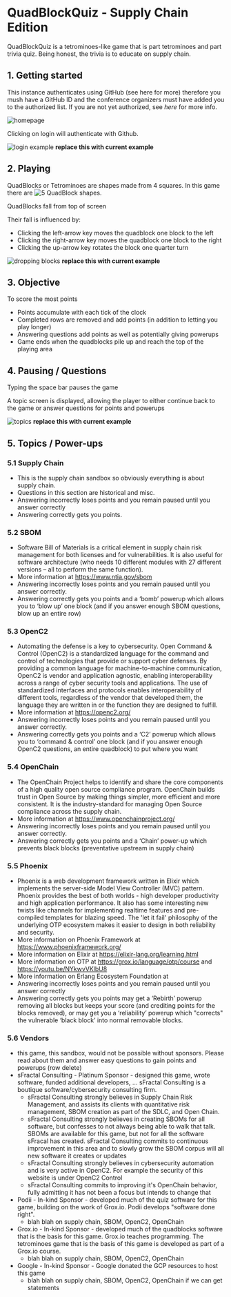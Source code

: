 # QuadBlockQuiz - Supply Chain Edition
QuadBlockQuiz is a tetrominoes-like game
that is part tetrominoes and part trivia quiz.
Being honest, the trivia is to educate on
supply chain.

## 1. Getting started
This instance authenticates using GitHub
(see here for more) therefore you mush have a GitHub ID
and the conference organizers must have added you to
the authorized list.
If you are not yet authorized, see *here* for more info.

![homepage](./home.png)

Clicking on login will authenticate with Github.

![login example](./login_example.gif)
**replace this with current example**

## 2. Playing

QuadBlocks or Tetrominoes
are shapes made from 4 squares.
In this game there are
![5 QuadBlock shapes](./quadblocks.png).

QuadBlocks fall from top of screen

Their fall is influenced by:
- Clicking the left-arrow key moves the quadblock one block to the left
- Clicking the right-arrow key moves the quadblock one block to the right
- Clicking the up-arrow key rotates the block one quarter turn

![dropping blocks](./dropping_blocks.gif)
**replace this with current example**

## 3. Objective
To score the most points
- Points accumulate with each tick of the clock
- Completed rows are removed and add points (in addition to letting you play longer)
- Answering questions add points as well as potentially giving powerups
- Game ends when the quadblocks pile up and reach the top of the playing area

## 4. Pausing / Questions
Typing the space bar pauses the game

A topic screen is displayed,
allowing the player to either continue back to the game
or answer questions for points and powerups

![topics](./topics.png)
**replace this with current example**

## 5. Topics / Power-ups

### 5.1 Supply Chain
- This is the supply chain sandbox so obviously everything is about supply chain.
- Questions in this section are historical and misc.
- Answering incorrectly loses points and you remain paused until you answer correctly
- Answering correctly gets you points.

### 5.2 SBOM
- Software Bill of Materials is a critical element in supply chain risk management for both licenses and for vulnerabilities. It is also useful for software architecture (who needs 10 different modules with 27 different versions – all to perform the same function).
- More information at https://www.ntia.gov/sbom
- Answering incorrectly loses points and you remain paused until you answer correctly.
- Answering correctly gets you points and a ‘bomb’ powerup which allows you to ‘blow up’ one block (and if you answer enough SBOM questions, blow up an entire row)

### 5.3 OpenC2
- Automating the defense is a key to cybersecurity. Open Command & Control (OpenC2) is a standardized language for the command and control of technologies that provide or support cyber defenses. By providing a common language for machine-to-machine communication, OpenC2 is vendor and application agnostic, enabling interoperability across a range of cyber security tools and applications. The use of standardized interfaces and protocols enables interoperability of different tools, regardless of the vendor that developed them, the language they are written in or the function they are designed to fulfill.
- More information at https://openc2.org/
- Answering incorrectly loses points and you remain paused until you answer correctly.
- Answering correctly gets you points and a ‘C2’ powerup which allows you to ‘command & control’ one block (and if you answer enough OpenC2 questions, an entire quadblock) to put where you want

### 5.4 OpenChain
- The OpenChain Project helps to identify and share the core components of a high quality open source compliance program. OpenChain builds trust in Open Source by making things simpler, more efficient and more consistent. It is the industry-standard for managing Open Source compliance across the supply chain.
- More information at https://www.openchainproject.org/
- Answering incorrectly loses points and you remain paused until you answer correctly.
- Answering correctly gets you points and a ‘Chain’ power-up which prevents black blocks (preventative upstream in supply chain)

### 5.5 Phoenix
- Phoenix is a web development framework written in Elixir which implements the server-side Model View Controller (MVC) pattern. Phoenix provides the best of both worlds - high developer productivity and high application performance. It also has some interesting new twists like channels for implementing realtime features and pre-compiled templates for blazing speed. The 'let it fail' philosophy of the underlying OTP ecosystem makes it easier to design in both reliability and security.
- More information on Phoenix Framework at https://www.phoenixframework.org/
- More information on Elixir at https://elixir-lang.org/learning.html
- More information on OTP at https://grox.io/language/otp/course and https://youtu.be/NYkwvVKlbU8
- More information on Erlang Ecosystem Foundation at
- Answering incorrectly loses points and you remain paused until you answer correctly
-  Answering correctly gets you points may get a ‘Rebirth’ powerup removing all blocks but keeps your score (and crediting points for the blocks removed), or may get you a ‘reliability’ powerup which "corrects" the vulnerable ‘black block’ into normal removable blocks.

### 5.6 Vendors
- this game, this sandbox, would not be possible without sponsors. Please read about them and answer easy questions to gain points and powerups (row delete)
- sFractal Consulting - Platinum Sponsor - designed this game, wrote software, funded additional developers, ... sFractal Consulting is a boutique software/cybersecurity consulting firm.
    + sFractal Consulting strongly believes in Supply Chain Risk Management, and assists its clients with quantitative risk management, SBOM creation as part of the SDLC, and Open Chain.
    + sFractal Consulting strongly believes in creating SBOMs for all software, but confesses to not always being able to walk that talk. SBOMs are available for this game, but not for all the software sFracal has created. sFractal Consulting commits to continuous improvement in this area and to slowly grow the SBOM corpus will all new software it creates or updates
    + sFractal Consulting strongly believes in cybersecurity automation and is very active in OpenC2. For example the security of this website is under OpenC2 Control
    + sFractal Consulting commits to improving it's OpenChain behavior, fully admitting it has not been a focus but intends to change that
- Podii - In-kind Sponsor - developed much of the quiz software for this game, building on the work of Grox.io. Podii develops "software done right".
    + blah blah on supply chain, SBOM, OpenC2, OpenChain
- Grox.io - In-kind Sponsor - developed much of the quadblocks software that is the basis for this game. Grox.io teaches programming. The tetrominoes game that is the basis of this game is developed as part of a Grox.io course.
    + blah blah on supply chain, SBOM, OpenC2, OpenChain
- Google - In-kind Sponsor - Google donated the GCP resources to host this game
    + blah blah on supply chain, SBOM, OpenC2, OpenChain if we can get statements

